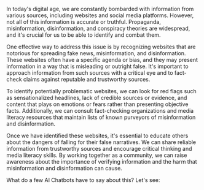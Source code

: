In today's digital age, we are constantly bombarded with information from various sources, including websites and social media platforms. However, not all of this information is accurate or truthful. Propaganda, misinformation, disinformation, and conspiracy theories are widespread, and it's crucial for us to be able to identify and combat them.

One effective way to address this issue is by recognizing websites that are notorious for spreading fake news, misinformation, and disinformation. These websites often have a specific agenda or bias, and they may present information in a way that is misleading or outright false. It's important to approach information from such sources with a critical eye and to fact-check claims against reputable and trustworthy sources.

To identify potentially problematic websites, we can look for red flags such as sensationalized headlines, lack of credible sources or evidence, and content that plays on emotions or fears rather than presenting objective facts. Additionally, we can consult fact-checking organizations and media literacy resources that maintain lists of known purveyors of misinformation and disinformation.

Once we have identified these websites, it's essential to educate others about the dangers of falling for their false narratives. We can share reliable information from trustworthy sources and encourage critical thinking and media literacy skills. By working together as a community, we can raise awareness about the importance of verifying information and the harm that misinformation and disinformation can cause.

What do a few AI Chatbots have to say about this?  Let's see:
